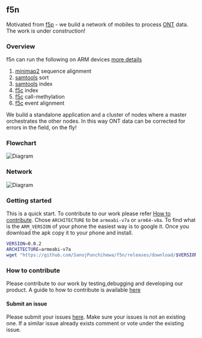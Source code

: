 ## f5n

Motivated from [f5p](https://github.com/hasindu2008/f5p) - we build a network of mobiles to process [ONT](https://nanoporetech.com/) data. The work is under construction! 

### Overview
f5n can run the following on ARM devices [more details](https://hasindu2008.github.io/linux-tools-on-phone/)

 1. [minimap2](https://github.com/lh3/minimap2) sequence alignment
 2. [samtools](https://github.com/samtools/samtools) sort
 3. [samtools](https://github.com/samtools/samtools) index
 4. [f5c](https://github.com/hasindu2008/f5c) index
 5. [f5c](https://github.com/hasindu2008/f5c) call-methylation
 6. [f5c](https://github.com/hasindu2008/f5c) event alignment

We build a standalone application and a cluster of nodes where a master orchestrates the other nodes. 
In this way ONT data can be corrected for errors in the field, on the fly!

### Flowchart
![Diagram](https://github.com/hiruna72/f5n/blob/master/flowchart.png)

### Network
![Diagram](https://github.com/hiruna72/f5n/blob/master/server_mobile_connection.png)


### Getting started
This is a quick start. To contribute to our work please refer [How to contribute](#how-to-contribute). Chose `ARCHITECTURE` to be `armeabi-v7a` or `arm64-v8a`. To find what is the `ARM_VERSION` of your phone the easiest way is to google it. Once you download the apk copy it to your phone and install. 
```sh
VERSION=0.0.2
ARCHITECTURE=armeabi-v7a
wget "https://github.com/SanojPunchihewa/f5n/releases/download/$VERSION/mobilegenomics-f5n-v$VERSION-$ARCHITECTURE-release.apk"
```

### How to contribute
Please contribute to our work by testing,debugging and developing our product. A guide to how to contribute is available [here](https://github.com/MarcDiethelm/contributing/blob/master/README.md)
 
 #### Submit an issue
 Please submit your issues [here](https://github.com/SanojPunchihewa/f5n/issues). Make sure your issues is not an existing one.
 If a similar issue already exists comment or vote under the existing issue.
